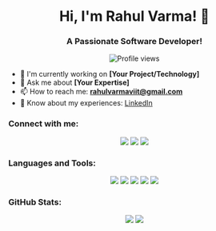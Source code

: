 <h1 align="center">
  Hi, I'm Rahul Varma! 👋
</h1>

<h3 align="center">
  A Passionate Software Developer!
</h3>

<div align="center">
  <img src="https://komarev.com/ghpvc/?username=yourusername&color=blue" alt="Profile views" />
</div>

- 🌱 I'm currently working on **[Your Project/Technology]**
- 💬 Ask me about **[Your Expertise]**
- 📫 How to reach me: **rahulvarmaviit@gmail.com**
- 📄 Know about my experiences: [LinkedIn](https://linkedin.com/in/yourusername)


### Connect with me:
<div align="center">
  <a href="https://linkedin.com/in/yourusername" target="_blank"><img src="https://img.shields.io/badge/LinkedIn-0077B5?style=for-the-badge&logo=linkedin&logoColor=white" /></a>
  <a href="https://twitter.com/yourusername" target="_blank"><img src="https://img.shields.io/badge/Twitter-1DA1F2?style=for-the-badge&logo=twitter&logoColor=white" /></a>
  <a href="https://instagram.com/yourusername" target="_blank"><img src="https://img.shields.io/badge/Instagram-E4405F?style=for-the-badge&logo=instagram&logoColor=white" /></a>
</div>

### Languages and Tools:
<div align="center">
  <img src="https://img.shields.io/badge/Python-3776AB?style=for-the-badge&logo=python&logoColor=white" />
  <img src="https://img.shields.io/badge/JavaScript-F7DF1E?style=for-the-badge&logo=javascript&logoColor=black" />
  <img src="https://img.shields.io/badge/HTML5-E34F26?style=for-the-badge&logo=html5&logoColor=white" />
  <img src="https://img.shields.io/badge/CSS3-1572B6?style=for-the-badge&logo=css3&logoColor=white" />
  <img src="https://img.shields.io/badge/React-20232A?style=for-the-badge&logo=react&logoColor=61DAFB" />
  <!-- Add more technologies -->
</div>

### GitHub Stats:
<div align="center">
  <img src="https://github-readme-stats.vercel.app/api?username=yourusername&show_icons=true&theme=dark" />
  <img src="https://github-readme-stats.vercel.app/api/top-langs/?username=yourusername&layout=compact&theme=dark" />
</div>
